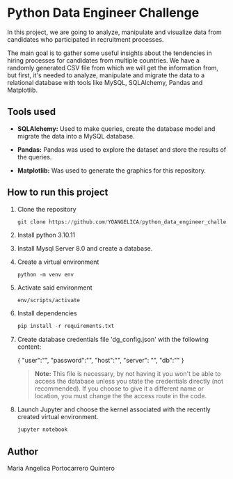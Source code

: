 # Python Data Engineer Challenge
In this project, we are going to analyze, manipulate and visualize data from candidates who participated in recruitment processes.

The main goal is to gather some useful insights about the tendencies in hiring processes for candidates from multiple countries. We have a randomly generated CSV file from which we will get the information from, but first, it's needed to analyze, manipulate and migrate the data to a relational database with tools like MySQL, SQLAlchemy, Pandas and Matplotlib.

## Tools used

- **SQLAlchemy:** Used to make queries, create the database model and migrate the data into a MySQL database.

- **Pandas:** Pandas was used to explore the dataset and store the results of the queries.

- **Matplotlib:** Was used to generate the graphics for this repository.

## How to run this project

1. Clone the repository

    ```python
    git clone https://github.com/YOANGELICA/python_data_engineer_challenge
    ```

2. Install python 3.10.11

3. Install Mysql Server 8.0 and create a database.

4. Create a virtual environment

    `python -m venv env`

5. Activate said environment

    `env/scripts/activate`

6. Install dependencies

    ```python
    pip install -r requirements.txt
    ```

7. Create database credentials file 'dg_config.json' with the following content:

    {
        "user":"",
        "password":"",
        "host":"",
        "server": "",
        "db":""
    }

    > **Note:** This file is necessary, by not having it you won't be able to access the database unless you state the credentials directly (not recommended). If you choose to give it a different name or location, you must change the the access route in the code.
    > 

8. Launch Jupyter and choose the kernel associated with the recently created virtual environment.

    ```python
    jupyter notebook
    ```
 
## Author
Maria Angelica Portocarrero Quintero
